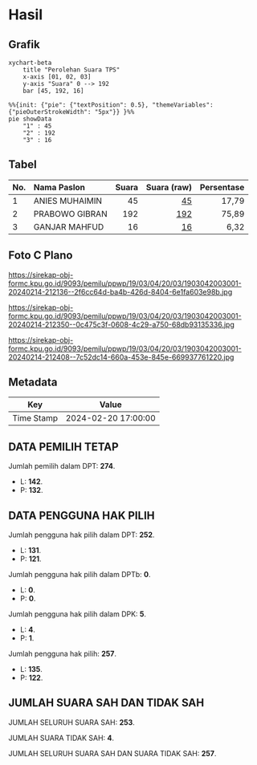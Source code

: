 # Hasil

## Grafik

```mermaid
xychart-beta
    title "Perolehan Suara TPS"
    x-axis [01, 02, 03]
    y-axis "Suara" 0 --> 192
    bar [45, 192, 16]
```

```mermaid
%%{init: {"pie": {"textPosition": 0.5}, "themeVariables": {"pieOuterStrokeWidth": "5px"}} }%%
pie showData
    "1" : 45
    "2" : 192
    "3" : 16
```

## Tabel

| No. | Nama Paslon    | Suara | Suara (raw) | Persentase |
|:--- |:-------------- | -----:| -----------:| ----------:|
| 1   | ANIES MUHAIMIN | 45    | [45][p-1]   | 17,79      |
| 2   | PRABOWO GIBRAN | 192   | [192][p-2]  | 75,89      |
| 3   | GANJAR MAHFUD  | 16    | [16][p-3]   | 6,32       |


[p-1]: https://github.com/gigit-pemilu/pemilu-2024-19-kepulauan-bangka-belitung/blob/main/pilpres/hitung-suara/sub/19-kepulauan-bangka-belitung/sub/03-bangka-selatan/sub/04-simpang-rimba/sub/2003-bangka-kota/sub/001-tps/sub/paslon-1.txt
[p-2]: https://github.com/gigit-pemilu/pemilu-2024-19-kepulauan-bangka-belitung/blob/main/pilpres/hitung-suara/sub/19-kepulauan-bangka-belitung/sub/03-bangka-selatan/sub/04-simpang-rimba/sub/2003-bangka-kota/sub/001-tps/sub/paslon-2.txt
[p-3]: https://github.com/gigit-pemilu/pemilu-2024-19-kepulauan-bangka-belitung/blob/main/pilpres/hitung-suara/sub/19-kepulauan-bangka-belitung/sub/03-bangka-selatan/sub/04-simpang-rimba/sub/2003-bangka-kota/sub/001-tps/sub/paslon-3.txt

## Foto C Plano

https://sirekap-obj-formc.kpu.go.id/9093/pemilu/ppwp/19/03/04/20/03/1903042003001-20240214-212136--2f6cc64d-ba4b-426d-8404-6e1fa603e98b.jpg

https://sirekap-obj-formc.kpu.go.id/9093/pemilu/ppwp/19/03/04/20/03/1903042003001-20240214-212350--0c475c3f-0608-4c29-a750-68db93135336.jpg

https://sirekap-obj-formc.kpu.go.id/9093/pemilu/ppwp/19/03/04/20/03/1903042003001-20240214-212408--7c52dc14-660a-453e-845e-669937761220.jpg


## Metadata

| Key        | Value               |
| ---------- | ------------------- |
| Time Stamp | 2024-02-20 17:00:00 |


## DATA PEMILIH TETAP

Jumlah pemilih dalam DPT: **274**.
 * L: **142**.
 * P: **132**.

## DATA PENGGUNA HAK PILIH

Jumlah pengguna hak pilih dalam DPT: **252**.
 * L: **131**.
 * P: **121**.

Jumlah pengguna hak pilih dalam DPTb: **0**.
 * L: **0**.
 * P: **0**.

Jumlah pengguna hak pilih dalam DPK: **5**.
 * L: **4**.
 * P: **1**.

Jumlah pengguna hak pilih: **257**.
 * L: **135**.
 * P: **122**.

## JUMLAH SUARA SAH DAN TIDAK SAH

JUMLAH SELURUH SUARA SAH: **253**.

JUMLAH SUARA TIDAK SAH: **4**.

JUMLAH SELURUH SUARA SAH DAN SUARA TIDAK SAH: **257**.


